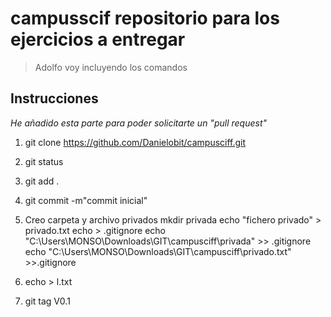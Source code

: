 # campusscif repositorio para los ejercicios a entregar

> Adolfo voy incluyendo los comandos

## Instrucciones
*He añadido esta parte para poder solicitarte un "pull request"*

1. git clone https://github.com/Danielobit/campusciff.git

2. git status

3. git add .

4. git commit -m"commit inicial"

5. Creo carpeta y archivo privados
   mkdir privada
   echo "fichero privado" > privado.txt
   echo > .gitignore
   echo "C:\Users\MONSO\Downloads\GIT\campusciff\privada\" >> .gitignore
   echo "C:\Users\MONSO\Downloads\GIT\campusciff\privado.txt" >>.gitignore

6. echo > l.txt
7. git tag V0.1 





